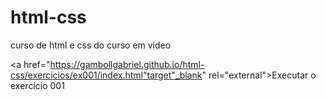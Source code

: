 # html-css
 curso de html e css do curso em video 

<a href="https://gambollgabriel.github.io/html-css/exercicios/ex001/index.html"target"_blank" rel="external">Executar o exercício 001</a>